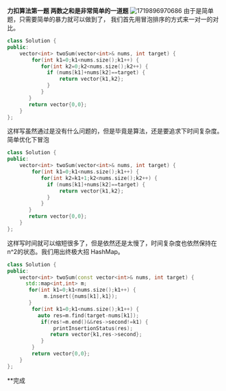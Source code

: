 **力扣算法第一题 两数之和是非常简单的一道题**
![1719896970686](https://github.com/SevenOfPaul/paul.github.io/assets/83870824/f1740bed-69aa-480b-b571-14c80101c5aa)
由于是简单题，只需要简单的暴力就可以做到了，
我们首先用冒泡排序的方式来一对一的对比。
```c++
class Solution {
public:
    vector<int> twoSum(vector<int>& nums, int target) {
        for(int k1=0;k1<nums.size();k1++) {
           for(int k2=0;k2<nums.size();k2++) {
             if (nums[k1]+nums[k2]==target) {
                 return vector{k1,k2};
             }
           }
       }
       return vector{0,0};
    }
};
```
这样写虽然通过是没有什么问题的，但是毕竟是算法，还是要追求下时间复杂度。
简单优化下冒泡
```c++
class Solution {
public:
    vector<int> twoSum(vector<int>& nums, int target) {
        for(int k1=0;k1<nums.size();k1++) {
           for(int k2=k1+1;k2<nums.size();k2++) {
             if (nums[k1]+nums[k2]==target) {
                 return vector{k1,k2};
             }
           }
       }
       return vector{0,0};
    }
};
```
这样写时间就可以缩短很多了，但是依然还是太慢了，时间复杂度也依然保持在n^2的状态。我们用出终极大招 HashMap。
```c++
class Solution {
public:
    vector<int> twoSum(const vector<int>& nums, int target) {
      std::map<int,int> m;
       for(int k1=0;k1<nums.size();k1++) {
            m.insert({nums[k1],k1});
       }
        for(int k1=0;k1<nums.size();k1++) {
          auto res=m.find(target-nums[k1]);
           if(res!=m.end()&&res->second!=k1) {
               printInsertionStatus(res);
              return vector{k1,res->second};
           }
        }
        return vector{0,0};
    }
};
```
**完成